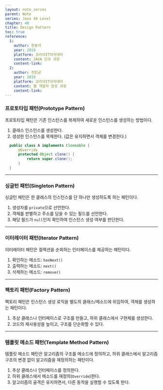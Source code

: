 ```yaml
---
layout: note_series
parent: Note
series: Java 40 Level
chapter: 40
title: Design Pattern
toc: true
reference:
  1:
    author: 한동석
    year: 2019
    platform: 코리아IT아카데미
    content: JAVA 단과 과정
    content-link:
  2:
    author: 전민균
    year: 2019
    platform: 코리아IT아카데미
    content: 웹 개발자 양성 과정
    content-link: 
---
```


### 프로토타입 패턴(Prototype Pattern)

프로토타입 패턴은 기존 인스턴스를 복제하여 새로운 인스턴스를 생성하는 방법이다.

1. 클래스 인스턴스를 생성한다.
2. 생성한 인스턴스를 복제한다. (값은 유지하면서 객체를 변경한다.)

```java
  public class A implements Cloneable {
      @Override
      protected Object clone() {
          return super.clone(); 
      }
  }
``` 

---

### 싱글턴 패턴(Singleton Pattern)

싱글턴 패턴은 한 클래스의 인스턴스를 단 하나만 생성하도록 하는 패턴이다.

1. 생성자를 `private`으로 선언한다.
2. 객체를 판별하고 주소를 담을 수 있는 필드를 선언한다.
3. 해당 필드가 `null`인지 확인하여 인스턴스 생성 여부를 판단한다.

---

### 이터레이터 패턴(Iterator Pattern)

이터레이터 패턴은 컬렉션을 순회하는 인터페이스를 제공하는 패턴이다.

1. 확인하는 메소드: `hasNext()`
2. 출력하는 메소드: `next()`
3. 삭제하는 메소드: `remove()`

---

### 팩토리 패턴(Factory Pattern)

팩토리 패턴은 인스턴스 생성 로직을 별도의 클래스/메소드에 위임하여, 객체를 생성하는 패턴이다.

1. 추상 클래스나 인터페이스로 구조를 만들고, 하위 클래스에서 구현체를 생성한다.
2. 코드의 재사용성을 높이고, 구조를 단순화할 수 있다.

---

### 템플릿 메소드 패턴(Template Method Pattern)

템플릿 메소드 패턴은 알고리즘의 구조를 메소드에 정의하고, 하위 클래스에서 알고리즘 구조의 변경 없이 알고리즘을 재정의하는 패턴이다.

1. 추상 클래스나 인터페이스를 정의한다.
2. 하위 클래스에서 메소드를 재정의(`Override`)한다.
3. 알고리즘의 골격은 유지하면서, 다른 동작을 실행할 수 있도록 한다.
